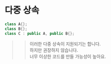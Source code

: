 # 다중 상속
```C++
class A{};
class B{};
class C : public A, public B{};
```
>> 이러한 다중 상속이 지원되기는 합니다.  
>> 하지만 권장하지 않습니다.  
>> 너무 이상한 코드를 만들 가능성이 높아요.  
